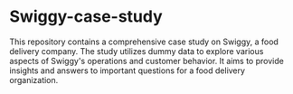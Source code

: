 # Swiggy-case-study
This repository contains a comprehensive case study on Swiggy, a  food delivery company. The study utilizes dummy data to explore various aspects of Swiggy's operations and customer behavior. It aims to provide insights and answers to important questions for a food delivery organization.
